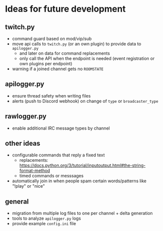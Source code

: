 # Ideas for future development

## twitch.py
- command guard based on mod/vip/sub
- move api calls to `twitch.py` (or an own plugin) to provide data to `apilogger.py`
  - and later on data for command replacements
  - only call the API when the endpoint is needed (event registration or own plugins per endpoint)
- warning if a joined channel gets no `ROOMSTATE`

## apilogger.py
- ensure thread safety when writing files
- alerts (push to Discord webhook) on change of `type` or `broadcaster_type`

## rawlogger.py
- enable additional IRC message types by channel

## other ideas
- configurable commands that reply a fixed text
  - replacements: https://docs.python.org/3/tutorial/inputoutput.html#the-string-format-method
  - timed commands or messsages
- automatically join in when people spam certain words/patterns like "!play" or "nice"

## general
- migration from multiple log files to one per channel + delta generation
- tools to analyze `apilogger.py` logs
- provide example `config.ini` file
